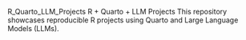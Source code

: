 R_Quarto_LLM_Projects
R + Quarto + LLM Projects This repository showcases reproducible R projects using Quarto and Large Language Models (LLMs).
